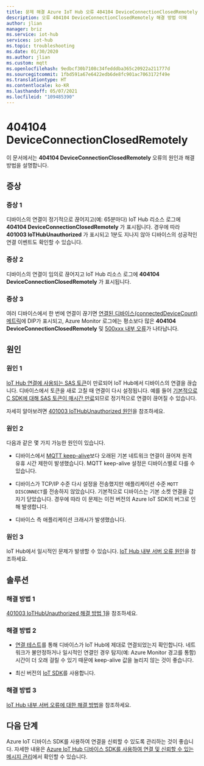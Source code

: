 ```yaml
---
title: 문제 해결 Azure IoT Hub 오류 404104 DeviceConnectionClosedRemotely
description: 오류 404104 DeviceConnectionClosedRemotely 해결 방법 이해
author: jlian
manager: briz
ms.service: iot-hub
services: iot-hub
ms.topic: troubleshooting
ms.date: 01/30/2020
ms.author: jlian
ms.custom: mqtt
ms.openlocfilehash: 9edbcf30b7108c34fedddba365c20922a211777d
ms.sourcegitcommit: 1fbd591a67e6422edb6de8fc901ac7063172f49e
ms.translationtype: HT
ms.contentlocale: ko-KR
ms.lasthandoff: 05/07/2021
ms.locfileid: "109485390"
---
```

# <a name="404104-deviceconnectionclosedremotely"></a>404104 DeviceConnectionClosedRemotely

이 문서에서는 **404104 DeviceConnectionClosedRemotely** 오류의 원인과 해결 방법을 설명합니다.

## <a name="symptoms"></a>증상

### <a name="symptom-1"></a>증상 1

디바이스의 연결이 정기적으로 끊어지고(예: 65분마다) IoT Hub 리소스 로그에 **404104 DeviceConnectionClosedRemotely** 가 표시됩니다. 경우에 따라 **401003 IoTHubUnauthorized** 가 표시되고 1분도 지나지 않아 디바이스의 성공적인 연결 이벤트도 확인할 수 있습니다.

### <a name="symptom-2"></a>증상 2

디바이스의 연결이 임의로 끊어지고 IoT Hub 리소스 로그에 **404104 DeviceConnectionClosedRemotely** 가 표시됩니다.

### <a name="symptom-3"></a>증상 3

여러 디바이스에서 한 번에 연결이 끊기면 [연결된 디바이스(connectedDeviceCount) 메트릭](monitor-iot-hub-reference.md)에 DIP가 표시되고, Azure Monitor 로그에는 평소보다 많은 **404104 DeviceConnectionClosedRemotely** 및 [500xxx 내부 오류](iot-hub-troubleshoot-error-500xxx-internal-errors.md)가 나타납니다.

## <a name="causes"></a>원인

### <a name="cause-1"></a>원인 1

[IoT Hub 연결에 사용되는 SAS 토큰](iot-hub-dev-guide-sas.md#security-tokens)이 만료되어 IoT Hub에서 디바이스의 연결을 끊습니다. 디바이스에서 토큰을 새로 고칠 때 연결이 다시 설정됩니다. 예를 들어 [기본적으로 C SDK에 대해 SAS 토큰이 매시간 만료](https://github.com/Azure/azure-iot-sdk-c/blob/master/doc/connection_and_messaging_reliability.md#connection-authentication)되므로 정기적으로 연결이 끊어질 수 있습니다.

자세히 알아보려면 [401003 IoTHubUnauthorized 원인](iot-hub-troubleshoot-error-401003-iothubunauthorized.md#cause-1)을 참조하세요.

### <a name="cause-2"></a>원인 2

다음과 같은 몇 가지 가능한 원인이 있습니다.

- 디바이스에서 [MQTT keep-alive](iot-hub-mqtt-support.md#default-keep-alive-timeout)보다 오래된 기본 네트워크 연결이 끊어져 원격 유휴 시간 제한이 발생했습니다. MQTT keep-alive 설정은 디바이스별로 다를 수 있습니다.

- 디바이스가 TCP/IP 수준 다시 설정을 전송했지만 애플리케이션 수준 `MQTT DISCONNECT`를 전송하지 않았습니다. 기본적으로 디바이스는 기본 소켓 연결을 갑자기 닫았습니다. 경우에 따라 이 문제는 이전 버전의 Azure IoT SDK의 버그로 인해 발생합니다.

- 디바이스 측 애플리케이션 크래시가 발생했습니다.

### <a name="cause-3"></a>원인 3

IoT Hub에서 일시적인 문제가 발생할 수 있습니다. [IoT Hub 내부 서버 오류 원인](iot-hub-troubleshoot-error-500xxx-internal-errors.md#cause)을 참조하세요.

## <a name="solutions"></a>솔루션

### <a name="solution-1"></a>해결 방법 1

[401003 IoTHubUnauthorized 해결 방법 1](iot-hub-troubleshoot-error-401003-iothubunauthorized.md#solution-1)을 참조하세요.

### <a name="solution-2"></a>해결 방법 2

- [연결 테스트](tutorial-connectivity.md)를 통해 디바이스가 IoT Hub에 제대로 연결되었는지 확인합니다. 네트워크가 불안정하거나 일시적인 연결인 경우 탐지(예: Azure Monitor 경고를 통함) 시간이 더 오래 걸릴 수 있기 때문에 keep-alive 값을 늘리지 않는 것이 좋습니다. 

- 최신 버전의 [IoT SDK](iot-hub-devguide-sdks.md)를 사용합니다.

### <a name="solution-3"></a>해결 방법 3

[IoT Hub 내부 서버 오류에 대한 해결 방법](iot-hub-troubleshoot-error-500xxx-internal-errors.md#solution)을 참조하세요.

## <a name="next-steps"></a>다음 단계

Azure IoT 디바이스 SDK를 사용하여 연결을 신뢰할 수 있도록 관리하는 것이 좋습니다. 자세한 내용은 [Azure IoT Hub 디바이스 SDK를 사용하여 연결 및 신뢰할 수 있는 메시지 관리](iot-hub-reliability-features-in-sdks.md)에서 확인할 수 있습니다.